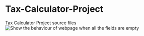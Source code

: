 # Tax-Calculator-Project
Tax Calculator Project source files
![Show the behaviour of webpage when all the fields are empty](image.png)